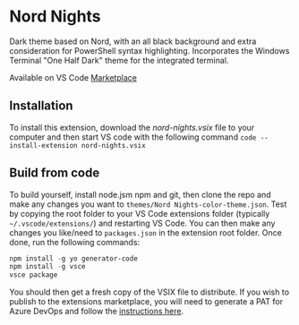 # Nord Nights

Dark theme based on Nord, with an all black background and extra consideration for PowerShell syntax highlighting. Incorporates the Windows Terminal "One Half Dark" theme for the integrated terminal.

Available on VS Code [Marketplace](https://marketplace.visualstudio.com/items?itemName=WillT.nord-nights)

## Installation

To install this extension, download the _nord-nights.vsix_ file to your computer and then start VS code with the following command `code --install-extension nord-nights.vsix`

## Build from code

To build yourself, install node.jsm npm and git, then clone the repo and make any changes you want to `themes/Nord Nights-color-theme.json`. Test by copying the root folder to your VS Code extensions folder (typically `~/.vscode/extensions/`) and restarting VS Code. You can then make any changes you like/need to `packages.json` in the extension root folder. Once done, run the following commands:

```powershell
npm install -g yo generator-code
npm install -g vsce
vsce package
```

You should then get a fresh copy of the VSIX file to distribute. If you wish to publish to the extensions marketplace, you will need to generate a PAT for Azure DevOps and follow the [instructions here](https://code.visualstudio.com/api/working-with-extensions/publishing-extension#publishing-extensions).
